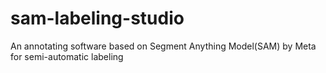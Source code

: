# sam-labeling-studio
An annotating software based on Segment Anything Model(SAM) by Meta for semi-automatic labeling

